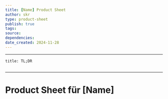 ```yaml
---
title: [Name] Product Sheet
author: skr
type: product-sheet
publish: true
tags: 
source: 
dependencies:
date_created: 2024-11-28
---
```

---
```ad-tldr
title: TL;DR


```
---
# **Product Sheet für [Name]**
